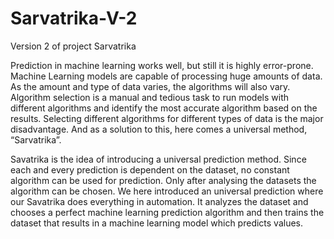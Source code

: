 # Sarvatrika-V-2
Version 2 of project Sarvatrika

Prediction in machine learning works well, but still it is highly error-prone. Machine Learning models  are capable of processing huge amounts of data. As the  amount and type  of data varies, the algorithms will also vary. Algorithm selection is a manual and tedious task to run models with different algorithms and identify the most accurate algorithm based on the results. Selecting different algorithms for different types of data is the major disadvantage. And as a solution to this, here comes a universal method, “Sarvatrika”.

Savatrika is the idea of introducing a universal prediction method. Since each and every prediction is dependent on the dataset, no constant algorithm can be used for prediction. Only after analysing the datasets the algorithm can be chosen. We here introduced an universal prediction where our Savatrika does everything in automation. It analyzes the dataset and chooses a perfect machine learning prediction algorithm  and then trains the dataset that results in a machine learning model which predicts values.
